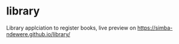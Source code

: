 # library
Library applciation to register books, live preview on https://simba-ndewere.github.io/library/
